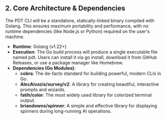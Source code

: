 ## **2. Core Architecture & Dependencies**

The PDT CLI will be a standalone, statically-linked binary compiled with Golang. This ensures maximum portability and performance, with no runtime dependencies (like Node.js or Python) required on the user's machine.

* **Runtime**: Golang (v1.22+)
* **Execution**: The Go build process will produce a single executable file named pdt. Users can install it via go install, download it from GitHub Releases, or use a package manager like Homebrew.
* **Dependencies (Go Modules)**:
  * **cobra**: The de-facto standard for building powerful, modern CLIs in Go.
  * **AlecAivazis/survey/v2**: A library for creating beautiful, interactive prompts and wizards.
  * **fatih/color**: The most widely used library for colorized terminal output.
  * **briandowns/spinner**: A simple and effective library for displaying spinners during long-running AI operations.